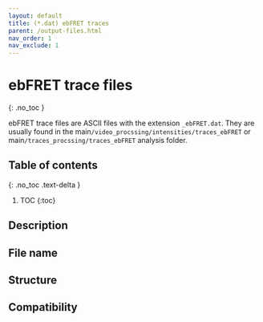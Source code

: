 ```yaml
---
layout: default
title: (*.dat) ebFRET traces
parent: /output-files.html
nav_order: 1
nav_exclude: 1
---
```



# ebFRET trace files
{: .no_toc }

ebFRET trace files are ASCII files with the extension `_ebFRET.dat`. They are usually found in the main`/video_procssing/intensities/traces_ebFRET` or main`/traces_procssing/traces_ebFRET` analysis folder.

## Table of contents
{: .no_toc .text-delta }

1. TOC
{:toc}

## Description

## File name

## Structure

## Compatibility
